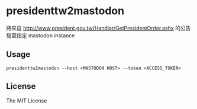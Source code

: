 # presidenttw2mastodon

將來自 http://www.president.gov.tw/Handler/GetPresidentOrder.ashx 的公告發至指定 mastodon instance

## Usage

`presidenttw2mastodon --host <MASTODON HOST> --token <ACCESS_TOKEN>`

## License

The MIT License
